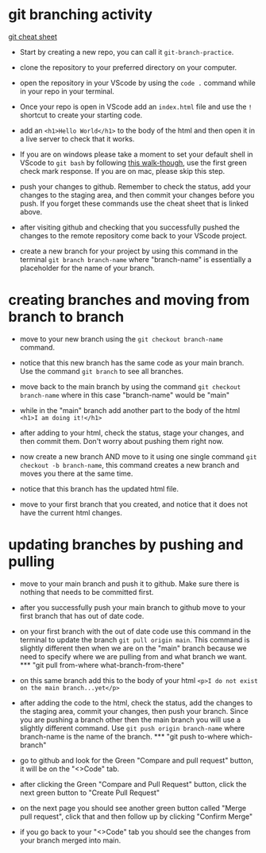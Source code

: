 # git branching activity

[git cheat sheet](https://docs.google.com/document/d/1VJGwcFLIMXwe2YI8xgXPnuZLCxi6yp42/edit?usp=sharing&ouid=104850350077467742345&rtpof=true&sd=true)

- Start by creating a new repo, you can call it `git-branch-practice`.

- clone the repository to your preferred directory on your computer.

- open the repository in your VScode by using the `code .` command while in your repo in your terminal.

- Once your repo is open in VScode add an `index.html` file and use the `!` shortcut to create your starting code.

- add an `<h1>Hello World</h1>` to the body of the html and then open it in a live server to check that it works.

- If you are on windows please take a moment to set your default shell in VScode to `git bash` by following [this walk-though](https://stackoverflow.com/questions/44435697/vscode-change-default-terminal), use the first green check mark response. If you are on mac, please skip this step.

- push your changes to github. Remember to check the status, add your changes to the staging area, and then commit your changes before you push. If you forget these commands use the cheat sheet that is linked above.

- after visiting github and checking that you successfully pushed the changes to the remote repository come back to your VScode project.

- create a new branch for your project by using this command in the terminal `git branch branch-name` where "branch-name" is essentially a placeholder for the name of your branch.

# creating branches and moving from branch to branch

- move to your new branch using the `git checkout branch-name` command.

- notice that this new branch has the same code as your main branch. Use the command `git branch` to see all branches.

- move back to the main branch by using the command `git checkout branch-name` where in this case "branch-name" would be "main"

- while in the "main" branch add another part to the body of the html `<h1>I am doing it!</h1>`

- after adding to your html, check the status, stage your changes, and then commit them. Don't worry about pushing them right now.

- now create a new branch AND move to it using one single command `git checkout -b branch-name`, this command creates a new branch and moves you there at the same time.

- notice that this branch has the updated html file.

- move to your first branch that you created, and notice that it does not have the current html changes.

# updating branches by pushing and pulling

- move to your main branch and push it to github. Make sure there is nothing that needs to be committed first.

- after you successfully push your main branch to github move to your first branch that has out of date code.

- on your first branch with the out of date code use this command in the terminal to update the branch `git pull origin main`. This command is slightly different then when we are on the "main" branch because we need to specify where we are pulling from and what branch we want. *** "git pull from-where what-branch-from-there"

- on this same branch add this to the body of your html `<p>I do not exist on the main branch...yet</p>`

- after adding the code to the html, check the status, add the changes to the staging area, commit your changes, then push your branch. Since you are pushing a branch other then the main branch you will use a slightly different command. Use `git push origin branch-name` where branch-name is the name of the branch. *** "git push to-where which-branch"

- go to github and look for the Green "Compare and pull request" button, it will be on the "<>Code" tab.

- after clicking the Green "Compare and Pull Request" button, click the next green button to "Create Pull Request"

- on the next page you should see another green button called "Merge pull request", click that and then follow up by clicking "Confirm Merge"

- if you go back to your "<>Code" tab you should see the changes from your branch merged into main.